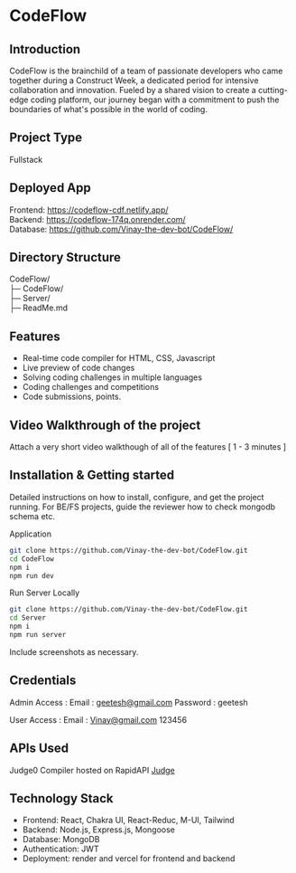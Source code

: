 # CodeFlow

## Introduction
CodeFlow is the brainchild of a team of passionate developers who came together during a Construct Week, a dedicated period for intensive collaboration and innovation. Fueled by a shared vision to create a cutting-edge  coding platform, our journey began with a commitment to push the boundaries of what's possible in the world of coding.

## Project Type
 Fullstack

## Deployed App
 Frontend: https://codeflow-cdf.netlify.app/
<br/>
Backend: https://codeflow-174q.onrender.com/
<br/>
Database: https://github.com/Vinay-the-dev-bot/CodeFlow/
<br/>

## Directory Structure
CodeFlow/
<br>
├─ CodeFlow/
<br>
├─ Server/
<br>
├─ ReadMe.md


## Features

- Real-time code compiler for HTML, CSS, Javascript
- Live preview of code changes
- Solving coding challenges in multiple languages
- Coding challenges and competitions
- Code submissions, points.


## Video Walkthrough of the project
Attach a very short video walkthough of all of the features [ 1 - 3 minutes ]



## Installation & Getting started
Detailed instructions on how to install, configure, and get the project running. For BE/FS projects, guide the reviewer how to check mongodb schema etc.

Application
```bash
git clone https://github.com/Vinay-the-dev-bot/CodeFlow.git
cd CodeFlow
npm i
npm run dev
```

Run Server Locally
```bash
git clone https://github.com/Vinay-the-dev-bot/CodeFlow.git
cd Server
npm i
npm run server
``` 

Include screenshots as necessary.

## Credentials
Admin Access :
Email : geetesh@gmail.com
Password : geetesh

User Access : 
Email : Vinay@gmail.com
123456

## APIs Used
Judge0 Compiler hosted on RapidAPI <a href="https://rapidapi.com/judge0-official/api/judge0-ce" >Judge</a>
 
## Technology Stack
- Frontend: React, Chakra UI, React-Reduc, M-UI, Tailwind
- Backend: Node.js, Express.js, Mongoose
- Database: MongoDB
- Authentication: JWT
- Deployment: render and vercel for frontend and backend
